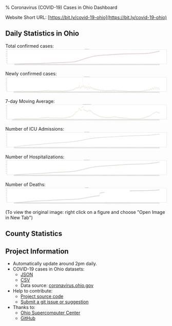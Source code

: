 % Coronavirus (COVID-19) Cases in Ohio Dashboard

Website Short URL: [https://bit.ly/covid-19-ohio](https://bit.ly/covid-19-ohio)

## Daily Statistics in Ohio

<p class="figure">
<!-- <img src="./figure/num_cases.svg" width="600px"  alt="Confirmed Cases in Ohio"/>   -->
Total confirmed cases:
<img src="./figure/num_cases.svg" style="max-width: 100%"  alt="Confirmed Cases in Ohio"/>

Newly confirmed cases:
<img src="./figure/num_new_cases.svg" style="max-width: 100%" alt="Newly Confirmed Cases in Ohio"/>

7-day Moving Average:
<img src="./figure/num_new_avg_7d_cases.svg" style="max-width: 100%" alt="7-Day Average Newly Confirmed Cases in Ohio"/>  

Number of ICU Admissions:
<img src="./figure/num_icu.svg" style="max-width: 100%" alt="Number of ICU admissions"/>  

Number of Hospitalizations:
<img src="./figure/num_hospitalizations.svg" style="max-width: 100%" alt="Number of Hospitalizations in Ohio"/>  

Number of Deaths:
<img src="./figure/num_death.svg" style="max-width: 100%" alt="Number of Deaths"/>
</p>

(To view the original image: right click on a figure and choose "Open Image in New Tab")

## County Statistics

<div style="margin: auto; max-width: 650px;">
<!-- bokeh_block_start -->

<!-- bokeh_block_end -->
</div>

## Project Information

* Automatically update around 2pm daily.
* COVID-19 cases in Ohio datasets:
    * [JSON](./data/ohio.json)
    * [CSV](./data/ohio.csv)
    * Data source: [coronavirus.ohio.gov](https://coronavirus.ohio.gov)
* Help to contribute:
    * [Project source code](https://github.com/YSU-Data-Lab/coronavirus-dashboard)
    * [Submit a git issue or suggestion](https://github.com/YSU-Data-Lab/coronavirus-dashboard/issues)
* Thanks to:
    * [Ohio Supercomputer Center](https://www.osc.edu/)
    * [GitHub](https://github.com/)

